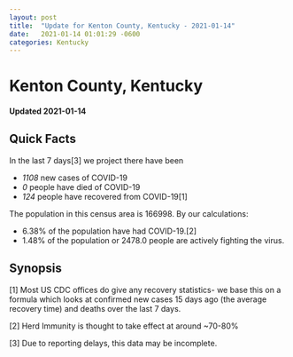 ```yaml
---
layout: post
title:  "Update for Kenton County, Kentucky - 2021-01-14"
date:   2021-01-14 01:01:29 -0600
categories: Kentucky
---
```


# Kenton County, Kentucky
#### Updated 2021-01-14

## Quick Facts

In the last 7 days[3] we project there have been
- *1108* new cases of COVID-19
- *0* people have died of COVID-19
- *124* people have recovered from COVID-19[1]

The population in this census area is 166998. By our calculations:
- 6.38% of the population have had COVID-19.[2]
- 1.48% of the population or 2478.0 people are actively fighting the virus.

## Synopsis




[1] Most US CDC offices do give any recovery statistics- we base this on a formula which looks at confirmed new cases
15 days ago (the average recovery time) and deaths over the last 7 days.

[2] Herd Immunity is thought to take effect at around ~70-80%

[3] Due to reporting delays, this data may be incomplete.
 
    